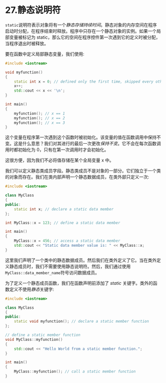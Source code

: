 # 27.静态说明符

`static`说明符表示对象将有一个*静态存储持续时间*。静态对象的内存空间在程序启动时分配，在程序结束时释放。程序中只存在一个静态对象的实例。如果一个局部变量被标记为 static，那么它的空间在程序控件第一次遇到它的定义时被分配，当程序退出时被释放。

要在函数中定义局部静态变量，我们使用:

```cpp
#include <iostream>

void myfunction()
{
    static int x = 0; // defined only the first time, skipped every other // time
    x++;
    std::cout << x << '\n';
}

int main()
{
    myfunction(); // x == 1
    myfunction(); // x == 2
    myfunction(); // x == 3
}

```

这个变量在程序第一次遇到这个函数时被初始化。该变量的值在函数调用中保持不变。这是什么意思？我们对其进行的最后一次更改*保持不变*。它不会在每次函数调用时都初始化为 0，只有在第一次调用时才会初始化。

这很方便，因为我们不必将值存储在某个全局变量 x 中。

我们可以定义静态类成员字段。静态类成员不是对象的一部分。它们独立于一个类的对象而存在。我们在类内部声明一个静态数据成员，在类外部只定义一次:

```cpp
#include <iostream>

class MyClass
{
public:
    static int x; // declare a static data member
};

int MyClass::x = 123; // define a static data member

int main()
{
    MyClass::x = 456; // access a static data member
    std::cout << "Static data member value is: " << MyClass::x;
}

```

这里我们声明了一个类中的静态数据成员。然后我们在类外定义了它。当在类外定义静态成员时，我们不需要使用静态说明符。然后，我们通过使用`MyClass::data_member_name`符号访问数据成员。

为了定义一个静态成员函数，我们在函数声明前添加了 *static* 关键字。类外的函数定义不使用*静态*关键字:

```cpp
#include <iostream>

class MyClass
{
public:
    static void myfunction(); // declare a static member function
};

// define a static member function
void MyClass::myfunction()
{
    std::cout << "Hello World from a static member function.";
}

int main()
{
    MyClass::myfunction(); // call a static member function
}

```